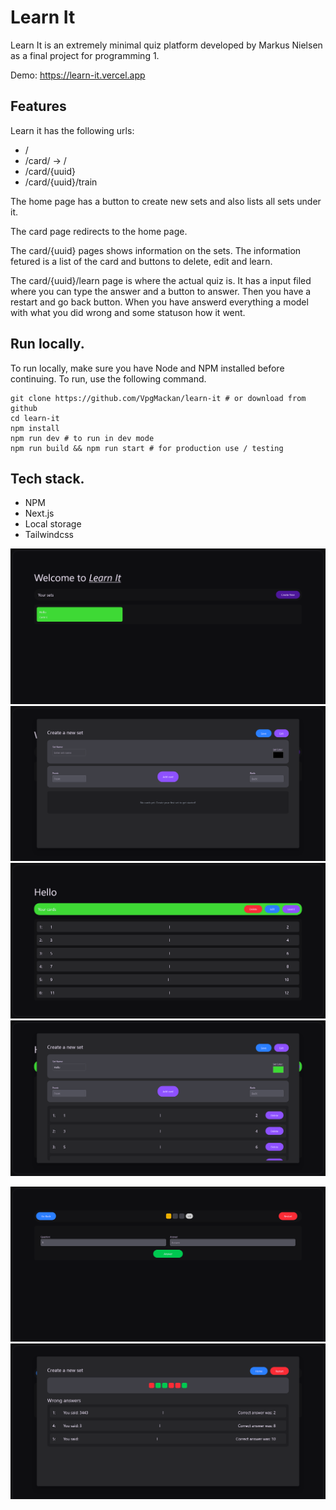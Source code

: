 # Learn It
Learn It is an extremely minimal quiz platform developed by Markus Nielsen as a final project for programming 1.

Demo: https://learn-it.vercel.app


## Features
Learn it has the following urls:

* /
* /card/ -> /
* /card/{uuid}
* /card/{uuid}/train

The home page has a button to create new sets and also lists all sets under it.

The card page redirects to the home page.

The card/{uuid} pages shows information on the sets. The information fetured is a list of the card and buttons to delete, edit and learn.

The card/{uuid}/learn page is where the actual quiz is. It has a input filed where you can type the answer and a button to answer. Then you have a restart and go back button. When you have answerd everything a model with what you did wrong and some statuson how it went.

## Run locally.
To run locally, make sure you have Node and NPM installed before continuing. To run, use the following command.
```shell
git clone https://github.com/VpgMackan/learn-it # or download from github
cd learn-it
npm install
npm run dev # to run in dev mode
npm run build && npm run start # for production use / testing
```

## Tech stack.
* NPM
* Next.js
* Local storage
* Tailwindcss

![Home Page](./screenshots/home.png)
![Create new set](./screenshots/createnew.png)
![Cards](./screenshots/cards.png)
![Cards edit](./screenshots/cardedit.png)

![Learn](./screenshots/learn.png)
![Learn end](./screenshots/learnend.png)